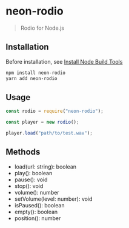 # neon-rodio

> Rodio for Node.js

## Installation

Before installation, see [Install Node Build Tools](https://neon-bindings.com/docs/getting-started#install-node-build-tools)

```bash
npm install neon-rodio
yarn add neon-rodio
```

## Usage

```javascript
const rodio = require("neon-rodio");

const player = new rodio();

player.load("path/to/test.wav");
```

## Methods

- load(url: string): boolean
- play(): boolean
- pause(): void
- stop(): void
- volume(): number
- setVolume(level: number): void
- isPaused(): boolean
- empty(): boolean
- position(): number
